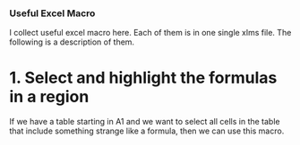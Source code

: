 ### Useful Excel Macro

I collect useful excel macro here. Each of them is in one single xlms file. The following is a description of them. 

# 1. Select and highlight the formulas in a region

If we have a table starting in A1 and we want to select all cells in the table that include something strange like a formula, then we can use this macro.
